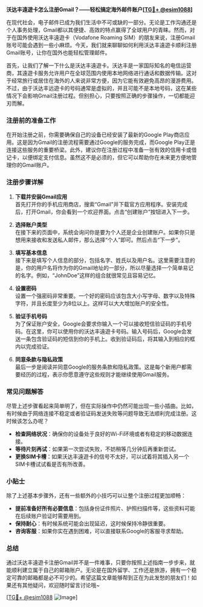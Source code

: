 **沃达丰遠遊卡怎么注册Gmail？——轻松搞定海外邮件账户[[TG💪+ @esim1088](https://t.me/s/esim1088)]**

在现代社会，电子邮件已成为我们生活中不可或缺的一部分。无论是工作沟通还是个人事务处理，Gmail都以其便捷、高效的特点赢得了全球用户的青睐。然而，对于在国外使用沃达丰遠遊卡（Vodafone Roaming SIM）的朋友来说，注册Gmail账号可能会遇到一些小麻烦。今天，我们就来聊聊如何利用沃达丰遠遊卡顺利注册Gmail账号，让你在国外也能轻松管理邮件。

首先，让我们了解一下什么是沃达丰遠遊卡。沃达丰是一家国际知名的电信运营商，其遠遊卡服务允许用户在全球范围内使用本地网络进行通话和数据传输。这对于经常旅行或居住在海外的人来说非常方便，因为它能有效避免高昂的漫游费用。不过，由于沃达丰远遊卡的号码通常是虚拟的，并且可能不是本地号码，这在某些情况下会影响Gmail注册过程。但别担心，只要按照正确的步骤操作，一切都能迎刃而解。

### 注册前的准备工作

在开始注册之前，你需要确保自己的设备已经安装了最新的Google Play商店应用。这是因为Gmail的注册流程需要通过Google的服务完成，而Google Play正是连接这些服务的重要桥梁。此外，建议你在注册过程中准备一张有效的信用卡或借记卡，以便绑定支付信息。虽然这不是必须的，但它可以帮助你在未来更方便地管理你的Gmail账户。

### 注册步骤详解

1. **下载并安装Gmail应用**  
   首先打开你的手机应用商店，搜索“Gmail”并下载官方应用程序。安装完成后，打开Gmail，你会看到一个欢迎界面。点击“创建账户”按钮进入下一步。

2. **选择账户类型**  
   在接下来的页面中，系统会询问你是要为个人还是企业创建账户。如果你只是想用来接收和发送私人邮件，那么选择“个人”即可。然后点击“下一步”。

3. **填写基本信息**  
   接下来是填写个人信息的部分，包括名字、姓氏以及用户名。这里需要注意的是，你的用户名将作为你的Gmail地址的一部分，所以尽量选择一个简单易记的名字。例如，“JohnDoe”这样的组合就很常见且容易记忆。

4. **设置密码**  
   设置一个强密码非常重要。一个好的密码应该包含大小写字母、数字以及特殊字符，并且长度至少为8位以上。这样可以大大增加账户的安全性。

5. **验证手机号码**  
   为了保证账户安全，Google会要求你输入一个可以接收短信验证码的手机号码。在这里，你可以使用你的沃达丰遠遊卡号码。输入号码后，Google会发送一条包含验证码的短信到你的手机上。收到验证码后，将其输入到相应的框内以完成验证。

6. **同意条款与隐私政策**  
   最后一步是阅读并同意Google的服务条款和隐私政策。这是每个新用户都需要经历的过程，表示你愿意遵守这些规则才能继续使用Gmail服务。

### 常见问题解答

尽管上述步骤看起来简单明了，但在实际操作中仍然可能出现一些小插曲。比如，有时候由于网络连接不稳定或者验证码发送失败等问题导致无法顺利完成注册。这时候该怎么办呢？

- **检查网络状况**：确保你的设备处于良好的Wi-Fi环境或者有稳定的移动数据连接。
- **等待片刻再试**：如果第一次尝试失败，不妨稍等几分钟后再重新尝试。
- **更换SIM卡槽**：如果沃达丰遠遊卡的信号不太好，可以试着将其插入另一个SIM卡槽试试看是否有所改善。

### 小贴士

除了上述基本步骤外，还有一些额外的小技巧可以让整个注册过程更加顺畅：

- **提前准备好所有必要信息**：包括身份证件照片、护照扫描件等，这些资料可能在后续账户验证时需要用到。
- **保持耐心**：有时候系统可能会出现延迟，这时候保持冷静很重要。
- **咨询客服**：如果你实在遇到困难，可以直接联系Google的客服寻求帮助。

### 总结

通过沃达丰遠遊卡注册Gmail并不是一件难事，只要你按照上述指南一步步来，就能顺利建立属于自己的邮箱账户。无论是在国外留学、工作还是旅游，拥有一个稳定可靠的邮箱都是必不可少的。希望这篇文章能够帮到正在为此发愁的朋友们！如果还有其他疑问，欢迎随时留言讨论哦~

[[TG💪+ @esim1088](https://t.me/s/esim1088) ![Image](https://i.postimg.cc/4NQfJmqS/Snipaste-2025-05-13-00-14-12.png)]